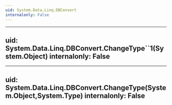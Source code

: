 ```yaml
---
uid: System.Data.Linq.DBConvert
internalonly: False
---
```


---
uid: System.Data.Linq.DBConvert.ChangeType``1(System.Object)
internalonly: False
---

---
uid: System.Data.Linq.DBConvert.ChangeType(System.Object,System.Type)
internalonly: False
---
